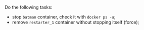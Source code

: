 
Do the following tasks:
- stop `batman` container, check it with `docker ps -a`;
- remove `restarter_1` container without stopping itself (force);
